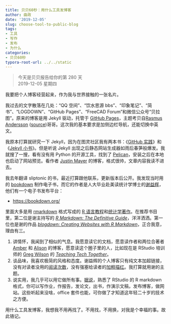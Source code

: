 ```yaml
---
title: 贝贝60秒：用什么工具发博客
author: 曲政
date: '2019-12-05'
slug: choose-tool-to-public-blog
tags:
- 工具
- 写作
- 发布
- 为什么
categories:
- 贝贝60秒
typora-root-url: ../../static
---
```

> 今天是贝贝报告给你的第 280 天  
> 2019-12-05 星期四

我要把个人博客经营起来，作为我与世界接触的一张名片。

我过去的文字散落在几处：“QQ 空间”、“饮水思源 bbs”、“印象笔记”、“简书”、“LOGDOWN”、“GitHub Pages”、“FreeCAD Forum”和微信公众号“贝拉图”。原来的博客是用 Jekyll 驱动，托管于 [GitHub Pages](https://help.github.com/en/github/working-with-github-pages/testing-your-github-pages-site-locally-with-jekyll)，主题考贝自[Rasmus Andersson](https://rsms.me/) ([source](https://github.com/rsms/rsms.github.com))哥哥。这次我的基本要求是加侧边栏导航，还能切换中英文。

我原本打算就研究一下 Jekyll，因为在图灵社区我有两本书：《[GitHub 实践](https://www.ituring.com.cn/book/1820)》和《[Jekyll 小书](https://www.ituring.com.cn/book/1833)》。但是听说 Jekyll 出现之后静态网站生成器如雨后春笋般爆发。我就搜了一搜，看有没有用 Python 的开源工具，找到了 [Pelican](https://blog.getpelican.com/)，安装之后在本地也启动了网站预览。看作者 [Justin Mayer](https://justinmayer.com/) 的博客，格式很帅，文章内容我读不进去。

我去年翻译 sliptonic 的书，最近打算跟他联系，更新版本后公开。我发现当时用的 [bookdown](https://github.com/rstudio/bookdown) 制作电子书，而它的作者是人大毕业赴美读统计学博士的[谢益辉](https://yihui.org)，他们有一个电子书发布平台：

-   https://bookdown.org/

里面大多是用 [rmarkdown](https://rmarkdown.rstudio.com/) 格式写成的 [R 语言教程](https://bookdown.org/rdpeng/rprogdatascience/)和[统计学著作](https://otexts.com/fpp2/)。在推荐书目里，第二位是谢主持写的 *[R Markdown: The Definitive Guide](https://bookdown.org/yihui/rmarkdown/)*，洋洋洒洒。第一位也是谢的作品 *[blogdown: Creating Websites with R Markdown](https://bookdown.org/yihui/blogdown/)*，正合我意，理由有三。

1.  讲情怀，我闻到了相似的气息。我愿意读它的文档，愿意读作者和两位合著者 [Amber](https://amber.rbind.io) 和 [Alison](https://alison.rbind.io) 的博客，愿意读这个圈子里的人，比如现在是 RStudio 培训师的 [Greg Wilson](http://third-bit.com/) 的 *[Teaching Tech Together](http://teachtogether.tech/)*。
2.  谈品味，我喜欢极简的风格和态度。谢益辉的个人博客只有纯文本加超链接，没有对读者没用的[阅读次数](https://yihui.org/cn/2018/11/moron-readers/)，没有强塞给读者的[加粗描红](https://yihui.org/cn/2018/11/tuo-bu-hua/)。我打算就用谢的主题。
3.  说实用，我几乎可以用它做所有事。[据说](https://bookdown.org/yihui/rmarkdown/how-to-read-this-book.html)，熟悉了 RStudio 的 R markdown 格式，你可以写作业，作报告，发论文，出书，作演示文稿，发布博客，做网站。这些听起来没啥，office 套件也能，可你做了才知道这年轻二十岁的技术之方便。

用什么工具发博客，我想我不用再找了。不用找，不用换，对我是个幸福的事。故此铬记。